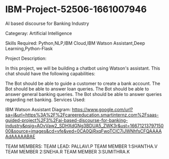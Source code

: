 # IBM-Project-52506-1661007946
AI based discourse for Banking Industry

Categeray:
Artificial Intelligence

Skills Required:
Python,NLP,IBM Cloud,IBM Watson Assistant,Deep Learning,Python-Flask

Project Description:

In this project, we will be building a chatbot using Watson's assistant. This chat should have the following capabilities:


The Bot should be able to guide a customer to create a bank account.
The Bot should be able to answer loan queries.
The Bot should be able to answer general banking queries.
The Bot should be able to answer queries regarding net banking.
Services Used:

IBM Watson Assistant
Diagram:
https://www.google.com/url?sa=i&url=https%3A%2F%2Fcareereducation.smartinternz.com%2Fsaas-guided-project%2F3%2Fai-based-discourse-for-banking-industry&psig=AOvVaw2_SDHXdGNg3BDUA5_ZWK3r&ust=1667121379715000&source=images&cd=vfe&ved=0CA0QjRxqFwoTCIC7iJWNhfsCFQAAAAAdAAAAABAE

TEAM MEMBERS:
TEAM LEAD:  PALLAVI.P
TEAM MEMBER 1:SHANTHA.V 
TEAM MEMBER 2:SNEHA.R
TEAM MEMBER 3:SUMITHRA.K
